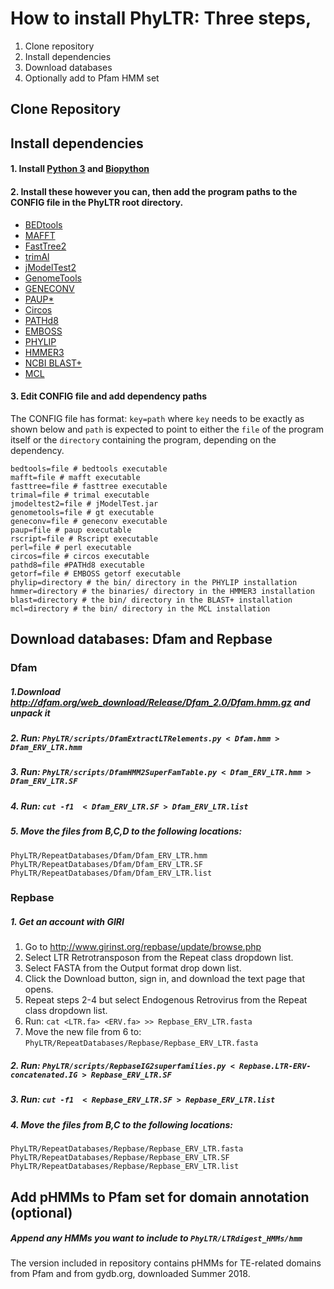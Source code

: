 # How to install PhyLTR: Three steps,

1. Clone repository
2. Install dependencies
3. Download databases
4. Optionally add to Pfam HMM set

## Clone Repository

## Install dependencies

#### 1. Install [Python 3](https://www.python.org/) and [Biopython](https://biopython.org/)

#### 2. Install these however you can, then add the program paths to the CONFIG file in the PhyLTR root directory.

* [BEDtools](https://bedtools.readthedocs.io/en/latest/)
* [MAFFT](https://mafft.cbrc.jp/alignment/software/)
* [FastTree2](http://www.microbesonline.org/fasttree/)
* [trimAl](http://trimal.cgenomics.org/)
* [jModelTest2](https://github.com/ddarriba/jmodeltest2/)
* [GenomeTools](http://genometools.org/)
* [GENECONV](https://www.math.wustl.edu/~sawyer/geneconv/)
* [PAUP*](https://paup.phylosolutions.com/)
* [Circos](http://circos.ca/)
* [PATHd8](https://www2.math.su.se/PATHd8/)
* [EMBOSS](http://emboss.sourceforge.net/)
* [PHYLIP](http://evolution.genetics.washington.edu/phylip.html)
* [HMMER3](http://www.hmmer.org/)
* [NCBI BLAST+](https://www.ncbi.nlm.nih.gov/books/NBK52640/)
* [MCL](https://micans.org/mcl/)

#### 3. Edit CONFIG file and add dependency paths

The CONFIG file has format: `key=path` where `key` needs to be exactly as shown below and `path` is expected to point to either the `file` of the program itself or the `directory` containing the program, depending on the dependency.

```
bedtools=file # bedtools executable
mafft=file # mafft executable
fasttree=file # fasttree executable
trimal=file # trimal executable
jmodeltest2=file # jModelTest.jar
genometools=file # gt executable
geneconv=file # geneconv executable
paup=file # paup executable
rscript=file # Rscript executable
perl=file # perl executable
circos=file # circos executable
pathd8=file #PATHd8 executable
getorf=file # EMBOSS getorf executable
phylip=directory # the bin/ directory in the PHYLIP installation
hmmer=directory # the binaries/ directory in the HMMER3 installation
blast=directory # the bin/ directory in the BLAST+ installation
mcl=directory # the bin/ directory in the MCL installation
```

## Download databases: Dfam and Repbase

### Dfam

##### 1.Download http://dfam.org/web_download/Release/Dfam_2.0/Dfam.hmm.gz and unpack it

##### 2. Run: `PhyLTR/scripts/DfamExtractLTRelements.py < Dfam.hmm > Dfam_ERV_LTR.hmm`

##### 3. Run: `PhyLTR/scripts/DfamHMM2SuperFamTable.py < Dfam_ERV_LTR.hmm > Dfam_ERV_LTR.SF`

##### 4. Run: `cut -f1  < Dfam_ERV_LTR.SF > Dfam_ERV_LTR.list`

##### 5. Move the files from B,C,D to the following locations:
```
PhyLTR/RepeatDatabases/Dfam/Dfam_ERV_LTR.hmm
PhyLTR/RepeatDatabases/Dfam/Dfam_ERV_LTR.SF
PhyLTR/RepeatDatabases/Dfam/Dfam_ERV_LTR.list
```

### Repbase

##### 1. Get an account with GIRI
1. Go to http://www.girinst.org/repbase/update/browse.php
2. Select LTR Retrotransposon from the Repeat class dropdown list.
3. Select FASTA from the Output format drop down list.
4. Click the Download button, sign in, and download the text page that opens.
5. Repeat steps 2-4 but select Endogenous Retrovirus from the Repeat class dropdown list.
6. Run: `cat <LTR.fa> <ERV.fa> >> Repbase_ERV_LTR.fasta`
7. Move the new file from 6 to: `PhyLTR/RepeatDatabases/Repbase/Repbase_ERV_LTR.fasta`

##### 2. Run: `PhyLTR/scripts/RepbaseIG2superfamilies.py < Repbase.LTR-ERV-concatenated.IG > Repbase_ERV_LTR.SF`

##### 3. Run: `cut -f1  < Repbase_ERV_LTR.SF > Repbase_ERV_LTR.list`

##### 4. Move the files from B,C to the following locations:
```
PhyLTR/RepeatDatabases/Repbase/Repbase_ERV_LTR.fasta
PhyLTR/RepeatDatabases/Repbase/Repbase_ERV_LTR.SF
PhyLTR/RepeatDatabases/Repbase/Repbase_ERV_LTR.list
```

## Add pHMMs to Pfam set for domain annotation (optional)
##### Append any HMMs you want to include to `PhyLTR/LTRdigest_HMMs/hmm`
The version included in repository contains pHMMs for TE-related domains from Pfam and from gydb.org, downloaded Summer 2018.
